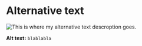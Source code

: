 # Alternative text

![This is where my alternative text descroption goes.]()

**Alt text:** `blablabla`
